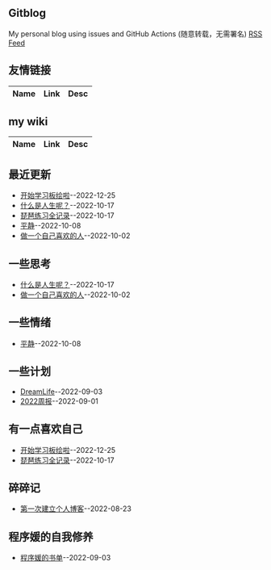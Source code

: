 ## Gitblog
My personal blog using issues and GitHub Actions (随意转载，无需署名)
[RSS Feed](https://raw.githubusercontent.com/fanfan50/blog/master/feed.xml)
## 友情链接
| Name | Link | Desc | 
 | ---- | ---- | ---- |
## my wiki
| Name | Link | Desc | 
 | ---- | ---- | ---- |
## 最近更新
- [开始学习板绘啦](https://github.com/fanfan50/blog/issues/9)--2022-12-25
- [什么是人生呢？](https://github.com/fanfan50/blog/issues/8)--2022-10-17
- [琵琶练习全记录](https://github.com/fanfan50/blog/issues/7)--2022-10-17
- [平静](https://github.com/fanfan50/blog/issues/6)--2022-10-08
- [做一个自己喜欢的人](https://github.com/fanfan50/blog/issues/5)--2022-10-02
## 一些思考
- [什么是人生呢？](https://github.com/fanfan50/blog/issues/8)--2022-10-17
- [做一个自己喜欢的人](https://github.com/fanfan50/blog/issues/5)--2022-10-02
## 一些情绪
- [平静](https://github.com/fanfan50/blog/issues/6)--2022-10-08
## 一些计划
- [DreamLife](https://github.com/fanfan50/blog/issues/3)--2022-09-03
- [2022周报](https://github.com/fanfan50/blog/issues/2)--2022-09-01
## 有一点喜欢自己
- [开始学习板绘啦](https://github.com/fanfan50/blog/issues/9)--2022-12-25
- [琵琶练习全记录](https://github.com/fanfan50/blog/issues/7)--2022-10-17
## 碎碎记
- [第一次建立个人博客](https://github.com/fanfan50/blog/issues/1)--2022-08-23
## 程序媛的自我修养
- [程序媛的书单](https://github.com/fanfan50/blog/issues/4)--2022-09-03
